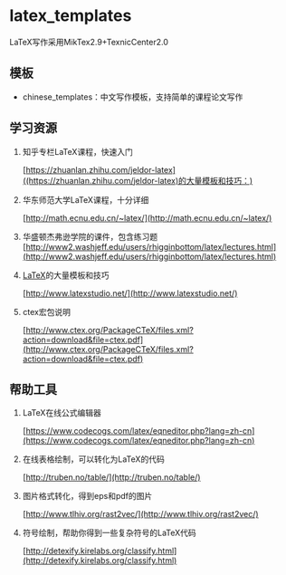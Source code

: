 # latex_templates
LaTeX写作采用MikTex2.9+TexnicCenter2.0

## 模板

- chinese_templates：中文写作模板，支持简单的课程论文写作

## 学习资源



1. 知乎专栏LaTeX课程，快速入门

   [https://zhuanlan.zhihu.com/jeldor-latex]((https://zhuanlan.zhihu.com/jeldor-latex)的大量模板和技巧：)

2. 华东师范大学LaTeX课程，十分详细

   [http://math.ecnu.edu.cn/~latex/](http://math.ecnu.edu.cn/~latex/)

3. 华盛顿杰弗逊学院的课件，包含练习题[http://www2.washjeff.edu/users/rhigginbottom/latex/lectures.html](http://www2.washjeff.edu/users/rhigginbottom/latex/lectures.html)

4. [LaTeX](http://www.latexstudio.net/)的大量模板和技巧

   [http://www.latexstudio.net/](http://www.latexstudio.net/)

5. ctex宏包说明

   [http://www.ctex.org/PackageCTeX/files.xml?action=download&file=ctex.pdf](http://www.ctex.org/PackageCTeX/files.xml?action=download&file=ctex.pdf)

## 帮助工具

1. LaTeX在线公式编辑器

   [https://www.codecogs.com/latex/eqneditor.php?lang=zh-cn](https://www.codecogs.com/latex/eqneditor.php?lang=zh-cn)

2. 在线表格绘制，可以转化为LaTeX的代码

   [http://truben.no/table/](http://truben.no/table/)

3. 图片格式转化，得到eps和pdf的图片

   [http://www.tlhiv.org/rast2vec/](http://www.tlhiv.org/rast2vec/)

4. 符号绘制，帮助你得到一些复杂符号的LaTeX代码

   [http://detexify.kirelabs.org/classify.html](http://detexify.kirelabs.org/classify.html)

   ​
